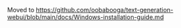 Moved to https://github.com/oobabooga/text-generation-webui/blob/main/docs/Windows-installation-guide.md